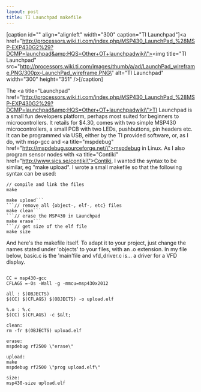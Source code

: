 ```yaml
---
layout: post
title: TI Launchpad makefile
---
```


[caption id=\"\" align=\"alignleft\" width=\"300\" caption=\"TI Launchpad\"]<a href=\"http://processors.wiki.ti.com/index.php/MSP430_LaunchPad_%28MSP-EXP430G2%29?DCMP=launchpad&amp;HQS=Other+OT+launchpadwiki\"><img title=\"TI Launchpad\" src=\"http://processors.wiki.ti.com/images/thumb/a/ad/LaunchPad_wireframe.PNG/300px-LaunchPad_wireframe.PNG\" alt=\"TI Launchpad\" width=\"300\" height=\"351\" /></a>[/caption]

The <a title=\"Launchpad\" href=\"http://processors.wiki.ti.com/index.php/MSP430_LaunchPad_%28MSP-EXP430G2%29?DCMP=launchpad&amp;HQS=Other+OT+launchpadwiki\">TI Launchpad</a> is a small fun developers platform, perhaps most suited for beginners to microcontrollers. It retails for $4.30, comes with two simple MSP430 microcontrollers, a small PCB with two LEDs, pushbuttons, pin headers etc. It can be programmed via USB, either by the TI provided software, or, as I do, with msp-gcc and <a title=\"mspdebug\" href=\"http://mspdebug.sourceforge.net/\">mspdebug</a> in Linux. As I also program sensor nodes with <a title=\"Contiki\" href=\"http://www.sics.se/contiki\">Contiki</a>, I wanted the syntax to be similar, eg \"make upload\". I wrote a small makefile so that the following syntax can be used:
```
// compile and link the files
make
```
```// compile and upload to Launchpad
make upload```
```// remove all {object-, elf-, etc} files
make clean```
```// erase the MSP430 in Launchpad
make erase```
```// get size of the elf file
make size
```

And here\'s the makefile itself. To adapt it to your project, just change the names stated under \'objects\' to your files, with an .o extension. In my file below, basic.c is the \'main\'file and vfd_driver.c is... a driver for a VFD display.


```OBJECTS = basic.o vfd_driver.o

CC = msp430-gcc
CFLAGS =-Os -Wall -g -mmcu=msp430x2012

all : $(OBJECTS)
$(CC) $(CFLAGS) $(OBJECTS) -o upload.elf

%.o : %.c
$(CC) $(CFLAGS) -c $&lt;

clean:
rm -fr $(OBJECTS) upload.elf

erase:
mspdebug rf2500 \"erase\"

upload:
make
mspdebug rf2500 \"prog upload.elf\"

size:
msp430-size upload.elf
```
